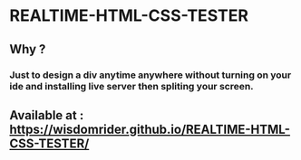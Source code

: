 # REALTIME-HTML-CSS-TESTER

## Why ?

### Just to design a div anytime anywhere without turning on your ide and  installing live server then spliting your screen.


## Available at : https://wisdomrider.github.io/REALTIME-HTML-CSS-TESTER/

